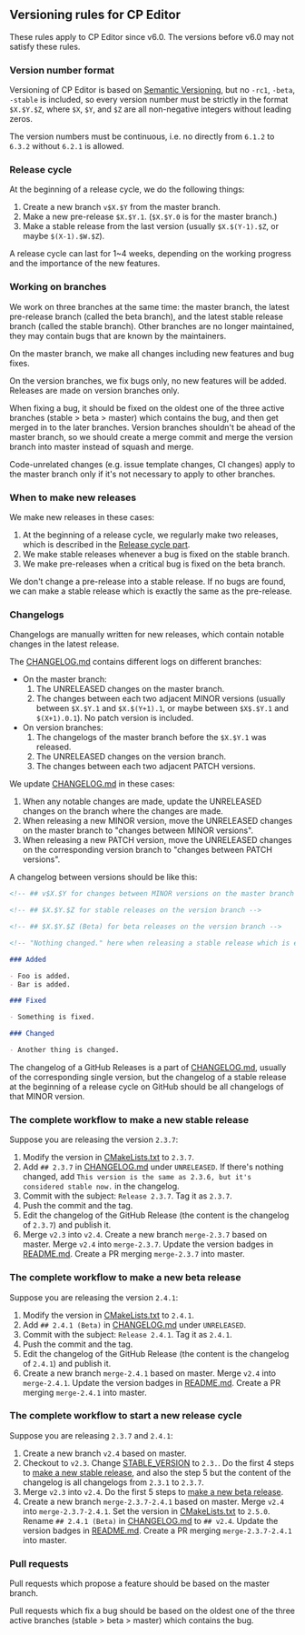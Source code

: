 ## Versioning rules for CP Editor

These rules apply to CP Editor since v6.0. The versions before v6.0 may not satisfy these rules.

### Version number format

Versioning of CP Editor is based on [Semantic Versioning](https://semver.org/), but no `-rc1`, `-beta`, `-stable` is included, so every version number must be strictly in the format `$X.$Y.$Z`, where `$X`, `$Y`, and `$Z` are all non-negative integers without leading zeros.

The version numbers must be continuous, i.e. no directly from `6.1.2` to `6.3.2` without `6.2.1` is allowed.

### Release cycle

At the beginning of a release cycle, we do the following things:

1. Create a new branch `v$X.$Y` from the master branch.
2. Make a new pre-release `$X.$Y.1`. (`$X.$Y.0` is for the master branch.)
3. Make a stable release from the last version (usually `$X.$(Y-1).$Z`, or maybe `$(X-1).$W.$Z`).

A release cycle can last for 1~4 weeks, depending on the working progress and the importance of the new features.

### Working on branches

We work on three branches at the same time: the master branch, the latest pre-release branch (called the beta branch), and the latest stable release branch (called the stable branch). Other branches are no longer maintained, they may contain bugs that are known by the maintainers.

On the master branch, we make all changes including new features and bug fixes.

On the version branches, we fix bugs only, no new features will be added. Releases are made on version branches only.

When fixing a bug, it should be fixed on the oldest one of the three active branches (stable > beta > master) which contains the bug, and then get merged in to the later branches. Version branches shouldn't be ahead of the master branch, so we should create a merge commit and merge the version branch into master instead of squash and merge.

Code-unrelated changes (e.g. issue template changes, CI changes) apply to the master branch only if it's not necessary to apply to other branches.

### When to make new releases

We make new releases in these cases:

1. At the beginning of a release cycle, we regularly make two releases, which is described in the [Release cycle part](#Release-cycle).
2. We make stable releases whenever a bug is fixed on the stable branch.
3. We make pre-releases when a critical bug is fixed on the beta branch.

We don't change a pre-release into a stable release. If no bugs are found, we can make a stable release which is exactly the same as the pre-release.

### Changelogs

Changelogs are manually written for new releases, which contain notable changes in the latest release.

The [CHANGELOG.md](CHANGELOG.md) contains different logs on different branches:

- On the master branch:
  1. The UNRELEASED changes on the master branch.
  2. The changes between each two adjacent MINOR versions (usually between `$X.$Y.1` and `$X.$(Y+1).1`, or maybe between `$X$.$Y.1` and `$(X+1).0.1`). No patch version is included.
- On version branches:
  1. The changelogs of the master branch before the `$X.$Y.1` was released.
  2. The UNRELEASED changes on the version branch.
  3. The changes between each two adjacent PATCH versions.

We update [CHANGELOG.md](CHANGELOG.md) in these cases:

1. When any notable changes are made, update the UNRELEASED changes on the branch where the changes are made.
2. When releasing a new MINOR version, move the UNRELEASED changes on the master branch to "changes between MINOR versions".
3. When releasing a new PATCH version, move the UNRELEASED changes on the corresponding version branch to "changes between PATCH versions".

A changelog between versions should be like this:

```Markdown
<!-- ## v$X.$Y for changes between MINOR versions on the master branch -->

<!-- ## $X.$Y.$Z for stable releases on the version branch -->

<!-- ## $X.$Y.$Z (Beta) for beta releases on the version branch -->

<!-- "Nothing changed." here when releasing a stable release which is exactly the same as the latest pre-release at the beginning of a release cycle -->

### Added

- Foo is added.
- Bar is added.

### Fixed

- Something is fixed.

### Changed

- Another thing is changed.
```

The changelog of a GitHub Releases is a part of [CHANGELOG.md](CHANGELOG.md), usually of the corresponding single version, but the changelog of a stable release at the beginning of a release cycle on GitHub should be all changelogs of that MINOR version.

### The complete workflow to make a new stable release

Suppose you are releasing the version `2.3.7`:

1.  Modify the version in [CMakeLists.txt](CMakeLists.txt) to `2.3.7`.
2.  Add `## 2.3.7` in [CHANGELOG.md](CHANGELOG.md) under `UNRELEASED`. If there's nothing changed, add `This version is the same as 2.3.6, but it's considered stable now.` in the changelog.
3.  Commit with the subject: `Release 2.3.7`. Tag it as `2.3.7`.
4.  Push the commit and the tag.
5.  Edit the changelog of the GitHub Release (the content is the changelog of `2.3.7`) and publish it.
6.  Merge `v2.3` into `v2.4`. Create a new branch `merge-2.3.7` based on master. Merge `v2.4` into `merge-2.3.7`. Update the version badges in [README.md](README.md). Create a PR merging `merge-2.3.7` into master.

### The complete workflow to make a new beta release

Suppose you are releasing the version `2.4.1`:

1.  Modify the version in [CMakeLists.txt](CMakeLists.txt) to `2.4.1`.
2.  Add `## 2.4.1 (Beta)` in [CHANGELOG.md](CHANGELOG.md) under `UNRELEASED`.
3.  Commit with the subject: `Release 2.4.1`. Tag it as `2.4.1`.
4.  Push the commit and the tag.
5.  Edit the changelog of the GitHub Release (the content is the changelog of `2.4.1`) and publish it.
6.  Create a new branch `merge-2.4.1` based on master. Merge `v2.4` into `merge-2.4.1`. Update the version badges in [README.md](README.md). Create a PR merging `merge-2.4.1` into master.

### The complete workflow to start a new release cycle

Suppose you are releasing `2.3.7` and `2.4.1`:

1.  Create a new branch `v2.4` based on master.
2.  Checkout to `v2.3`. Change [STABLE_VERSION](.ci/STABLE_VERSION) to `2.3.`. Do the first 4 steps to [make a new stable release](#the-complete-workflow-to-make-a-new-stable-release), and also the step 5 but the content of the changelog is all changelogs from `2.3.1` to `2.3.7`.
3.  Merge `v2.3` into `v2.4`. Do the first 5 steps to [make a new beta release](#the-complete-workflow-to-make-a-new-beta-release).
4.  Create a new branch `merge-2.3.7-2.4.1` based on master. Merge `v2.4` into `merge-2.3.7-2.4.1`. Set the version in [CMakeLists.txt](CMakeLists.txt) to `2.5.0`. Rename `## 2.4.1 (Beta)` in [CHANGELOG.md](CHANGELOG.md) to `## v2.4`. Update the version badges in [README.md](README.md). Create a PR merging `merge-2.3.7-2.4.1` into master.

### Pull requests

Pull requests which propose a feature should be based on the master branch.

Pull requests which fix a bug should be based on the oldest one of the three active branches (stable > beta > master) which contains the bug.
